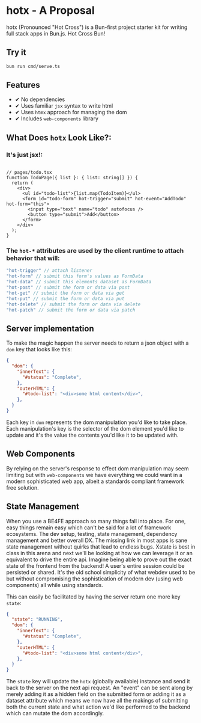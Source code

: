 # hotx - A Proposal
hotx (Pronounced "Hot Cross") is a Bun-first project starter kit for writing full stack apps in Bun.js. Hot Cross Bun!

## Try it
```bash
bun run cmd/serve.ts
```

## Features
- ✔ No dependencies
- ✔ Uses familiar `jsx` syntax to write html
- ✔ Uses `htmx` approach for managing the dom
- ✔ Includes `web-components` library

## What Does `hotx` Look Like?:

### It's just jsx!:
```tsx

// pages/todo.tsx
function TodoPage({ list }: { list: string[] }) {
  return (
    <div>
      <ul id="todo-list">{list.map(TodoItem)}</ul>
      <form id="todo-form" hot-trigger="submit" hot-event="AddTodo" hot-form="this">
        <input type="text" name="todo" autofocus />
        <button type="submit">Add</button>
      </form>
    </div>
  );
}
```


### The `hot-*` attributes are used by the client runtime to attach behavior that will:
```js
"hot-trigger" // attach listener
"hot-form" // submit this form's values as FormData
"hot-data" // submit this elements dataset as FormData
"hot-post" // submit the form or data via post
"hot-get" // submit the form or data via get
"hot-put" // submit the form or data via put
"hot-delete" // submit the form or data via delete
"hot-patch" // submit the form or data via patch
```

## Server implementation

To make the magic happen the server needs to return a json object with a `dom` key that looks like this:

```json
{
  "dom": {
    "innerText": {
      "#status": "Complete",
    },
    "outerHTML": {
      "#todo-list": "<div>some html content</div>",
    },
  }
}
```

Each key in `dom` represents the dom manipulation you'd like to take place. Each manipulation's key is the selector of the dom element you'd like to update and it's the value the contents you'd like it to be updated with.

## Web Components
By relying on the server's response to effect dom manipulation may seem limiting but with `web-components` we have everything we could want in a modern sophisticated web app, albeit a standards compliant framework free solution.

## State Management
When you use a BE4FE approach so many things fall into place. For one, easy things remain easy which can't be said for a lot of framework ecosystems. The dev setup, testing, state management, dependency management and better overall DX. The missing link in most apps is sane state management without quirks that lead to endless bugs.  Xstate is best in class in this arena and next we'll be looking at how we can leverage it or an equivalent to drive the entire api. Imagine being able to prove out the exact state of the frontend from the backend! A user's entire session could be persisted or shared. It's the old school simplicity of what webdev used to be but without compromising the sophistication of modern dev (using web components) all while using standards.

This can easily be facilitated by having the server return one more key `state`:

```json
{
  "state": "RUNNING",
  "dom": {
    "innerText": {
      "#status": "Complete",
    },
    "outerHTML": {
      "#todo-list": "<div>some html content</div>",
    },
  }
}
```

The `state` key will update the `hotx` (globally available) instance and send it back to the server on the next api request. An "event" can be sent along by merely adding it as a hidden field on the submitted form or adding it as a dataset attribute which means we now have all the makings of submitting both the current state and what action we'd like performed to the backend which can mutate the dom accordingly. 